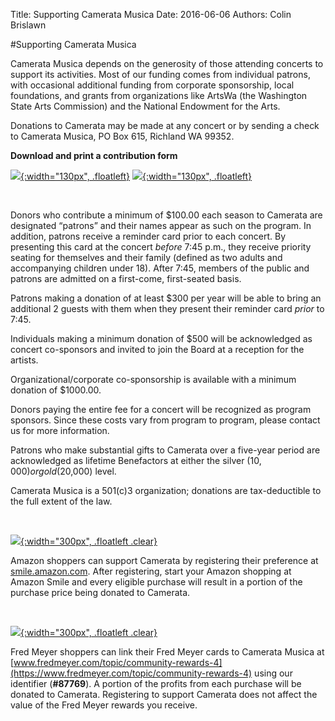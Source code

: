 Title: Supporting Camerata Musica 
Date: 2016-06-06
Authors: Colin Brislawn

#Supporting Camerata Musica

Camerata Musica depends on the generosity of those attending concerts to support its activities. Most of our funding comes from individual patrons, with occasional additional funding from corporate sponsorship, local foundations, and grants from organizations like ArtsWa (the Washington State Arts Commission) and the National Endowment for the Arts.

Donations to Camerata may be made at any concert or by sending a check to Camerata Musica, PO Box 615, Richland WA 99352. 

**Download and print a contribution form**

[![ ]({filename}/images/256-pdf-icon.png){:width="130px", .floatleft}]({filename}/images/DonorForm.pdf)
[![ ]({filename}/images/256-word-icon.png){:width="130px", .floatleft}]({filename}/images/DonorForm.doc)

<p class="clear">&nbsp;</p>

Donors who contribute a minimum of $100.00 each season to Camerata are designated “patrons” and their names appear as such on the program. In addition, patrons receive a reminder card prior to each concert. By presenting this card at the concert _before_ 7:45 p.m., they receive priority seating for themselves and their family (defined as two adults and accompanying children under 18). After 7:45, members of the public and patrons are admitted on a first-come, first-seated basis.

Patrons making a donation of at least $300 per year will be able to bring an additional 2 guests with them when they present their reminder card _prior_ to 7:45.

Individuals making a minimum donation of $500 will be acknowledged as concert co-sponsors and invited to join the Board at a reception for the artists.  

Organizational/corporate co-sponsorship is available with a minimum donation of $1000.00.

Donors paying the entire fee for a concert will be recognized as program sponsors. Since these costs vary from program to program, please contact us for more information.

Patrons who make substantial gifts to Camerata over a five-year period are acknowledged as lifetime Benefactors at either the silver ($10,000) or gold ($20,000) level.

Camerata Musica is a 501(c)3 organization; donations are tax-deductible to the full extent of the law.

<br>

[![ ]({filename}/images/AmazonSmile-logo.png){:width="300px", .floatleft .clear}](https://smile.amazon.com/gp/chpf/homepage/ref=smi_se_ssr_srch_stsr?q=camerata+musica+richland)

Amazon shoppers can support Camerata by registering their preference at [smile.amazon.com](https://smile.amazon.com/gp/chpf/homepage/ref=smi_se_ssr_srch_stsr?q=camerata+musica+richland). After registering, start your Amazon shopping at Amazon Smile and every eligible purchase will result in a portion of the purchase price being donated to Camerata. 

<br>

[![ ]({filename}/images/FMCommunity-logo.png){:width="300px", .floatleft .clear}](https://smile.amazon.com/gp/chpf/homepage/ref=smi_se_ssr_srch_stsr?q=camerata+musica+richland)

Fred Meyer shoppers can link their Fred Meyer cards to Camerata Musica at [www.fredmeyer.com/topic/community-rewards-4](https://www.fredmeyer.com/topic/community-rewards-4) using our identifier (**#87769**). A portion of the profits from each purchase will be donated to Camerata. Registering to support Camerata does not affect the value of the Fred Meyer rewards you receive.
